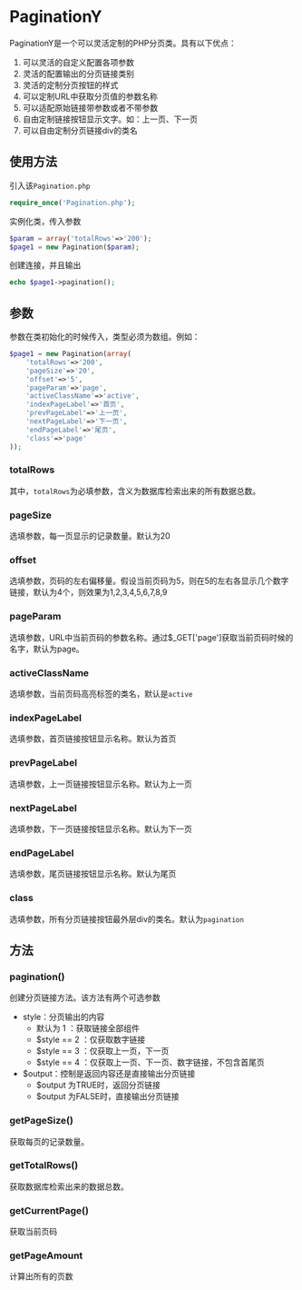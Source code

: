 # PaginationY

PaginationY是一个可以灵活定制的PHP分页类。具有以下优点：

 1. 可以灵活的自定义配置各项参数
 2. 灵活的配置输出的分页链接类别
 3. 灵活的定制分页按钮的样式
 4. 可以定制URL中获取分页值的参数名称
 5. 可以适配原始链接带参数或者不带参数
 6. 自由定制链接按钮显示文字。如：上一页、下一页
 7. 可以自由定制分页链接div的类名

 ## 使用方法

 引入该`Pagination.php`

```php
require_once('Pagination.php');
```



实例化类，传入参数

```php
$param = array('totalRows'=>'200');
$page1 = new Pagination($param);
```



创建连接，并且输出

```php
echo $page1->pagination();
```



## 参数

参数在类初始化的时候传入，类型必须为数组。例如：

```php
$page1 = new Pagination(array(
    'totalRows'=>'200',
    'pageSize'=>'20',
    'offset'=>'5',
    'pageParam'=>'page',
    'activeClassName'=>'active',
    'indexPageLabel'=>'首页',
    'prevPageLabel'=>'上一页',
    'nextPageLabel'=>'下一页',
    'endPageLabel'=>'尾页',
    'class'=>'page'
));
```



###  totalRows

其中，`totalRows`为必填参数，含义为数据库检索出来的所有数据总数。



### pageSize

选填参数，每一页显示的记录数量。默认为20



### offset

选填参数，页码的左右偏移量。假设当前页码为5，则在5的左右各显示几个数字链接，默认为4个，则效果为1,2,3,4,5,6,7,8,9



### pageParam

选填参数，URL中当前页码的参数名称。通过$_GET['page']获取当前页码时候的名字，默认为page。



### activeClassName

选填参数，当前页码高亮标签的类名，默认是`active`



### indexPageLabel

选填参数，首页链接按钮显示名称。默认为首页



### prevPageLabel

选填参数，上一页链接按钮显示名称。默认为上一页



### nextPageLabel

选填参数，下一页链接按钮显示名称。默认为下一页



### endPageLabel

选填参数，尾页链接按钮显示名称。默认为尾页



### class

选填参数，所有分页链接按钮最外层div的类名。默认为`pagination`



## 方法

### pagination()

创建分页链接方法。该方法有两个可选参数

- style：分页输出的内容
  -  默认为 1 ：获取链接全部组件
  -  $style == 2 ：仅获取数字链接
  -  $style == 3 ：仅获取上一页，下一页
  -  $style == 4 ：仅获取上一页、下一页、数字链接，不包含首尾页
- $output：控制是返回内容还是直接输出分页链接
  - $output 为TRUE时，返回分页链接
  - $output 为FALSE时，直接输出分页链接



### getPageSize()

获取每页的记录数量。



### getTotalRows()

获取数据库检索出来的数据总数。



### getCurrentPage()

获取当前页码



### getPageAmount

计算出所有的页数